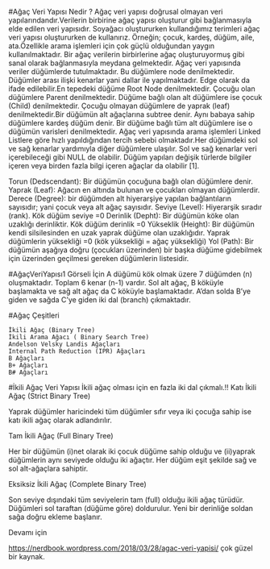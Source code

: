 ﻿#Ağaç Veri Yapısı Nedir ? 
Ağaç veri yapısı doğrusal olmayan veri yapılarındandır.Verilerin birbirine ağaç yapısı oluşturur gibi bağlanmasıyla elde edilen veri yapısıdır. Soyağacı oluştururken kullandığımız terimleri ağaç veri yapısı oluştururken de kullanırız. Örneğin; çocuk, kardeş, düğüm, aile, ata.Özellikle arama işlemleri için çok güçlü olduğundan yaygın kullanılmaktadır. Bir ağaç verilerin birbirlerine ağaç oluşturuyormuş gibi sanal olarak bağlanmasıyla meydana gelmektedir. Ağaç veri yapısında veriler düğümlerde tutulmaktadır. Bu düğümlere node denilmektedir. Düğümler arası ilişki kenarlar yani dallar ile yapılmaktadır. Edge olarak da ifade edilebilir.En tepedeki düğüme Root Node denilmektedir. Çocuğu olan düğümlere Parent denilmektedir. Düğüme bağlı olan alt düğümlere ise çocuk (Child) denilmektedir. Çocuğu olmayan düğümlere de yaprak (leaf) denilmektedir.Bir düğümün alt ağaçlarına subtree denir. Aynı babaya sahip düğümlere kardeş düğüm denir. Bir düğüme bağlı tüm alt düğümlere ise o düğümün varisleri denilmektedir. Ağaç veri yapısında arama işlemleri Linked Listlere göre hızlı yapıldığından tercih sebebi olmaktadır.Her düğümdeki sol ve sağ kenarlar yardımıyla diğer düğümlere ulaşılır. Sol ve sağ kenarlar veri içerebileceği gibi NULL de olabilir. Düğüm yapıları değişik türlerde bilgiler içeren veya birden fazla bilgi içeren ağaçlar da olabilir [1].

Torun (Dedscendant): Bir düğümün çocuğuna bağlı olan düğümlere denir.
Yaprak (Leaf): Ağacın en altında bulunan ve çocukları olmayan düğümlerdir.
Derece (Degree): bir düğümden alt hiyerarşiye yapılan bağlantıların sayısıdır; yani çocuk veya alt ağaç sayısıdır.
Seviye (Level): Hiyerarşik sıradır (rank). Kök düğüm seviye =0
Derinlik (Depht): Bir düğümün köke olan uzaklığı derinliktir. Kök düğüm derinlik =0
Yükseklik (Height): Bir düğümün kendi silsilesinden en uzak yaprak düğüme olan uzaklığıdır. Yaprak düğümlerin yüksekliği =0 (kök yüksekliği = ağaç yüksekliği)
Yol (Path): Bir düğümün aşağıya doğru (çocukları üzerinden) bir başka düğüme gidebilmek için üzerinden geçilmesi gereken düğümlerin listesidir.

#AğaçVeriYapısı1 Görseli İçin
A düğümü kök olmak üzere 7 düğümden (n) oluşmaktadır.
Toplam 6 kenar (n-1) vardır.
Sol alt ağaç, B köküyle başlamakta ve sağ alt ağaç da C köküyle başlamaktadır.
A’dan solda B’ye giden ve sağda C’ye giden iki dal (branch) çıkmaktadır.

#Ağaç Çeşitleri 

    İkili Ağaç (Binary Tree)
    İkili Arama Ağacı ( Binary Search Tree)
    Andelson Velsky Landis Ağaçları
    Internal Path Reduction (IPR) Ağaçları
    B Ağaçları
    B+ Ağaçları
    B# Ağaçları

#İkili Ağaç Veri Yapısı 
İkili ağaç olması için en fazla iki dal çıkmalı.!!
Katı İkili Ağaç (Strict Binary Tree)

Yaprak düğümler haricindeki tüm düğümler sıfır veya iki çocuğa sahip ise katı ikili ağaç olarak adlandırılır.



Tam İkili Ağaç (Full Binary Tree)

Her bir düğümün (i)net olarak iki çocuk düğüme sahip olduğu ve (ii)yaprak düğümlerin aynı seviyede olduğu iki ağaçtır. Her düğüm eşit şekilde sağ ve sol alt-ağaçlara sahiptir.



Eksiksiz İkili Ağaç (Complete Binary Tree)

Son seviye dışındaki tüm seviyelerin tam (full) olduğu ikili ağaç türüdür. Düğümleri sol taraftan (düğüme göre) doldurulur. Yeni bir derinliğe soldan sağa doğru ekleme başlanır.


Devamı için 

https://nerdbook.wordpress.com/2018/03/28/agac-veri-yapisi/ çok güzel bir kaynak.

